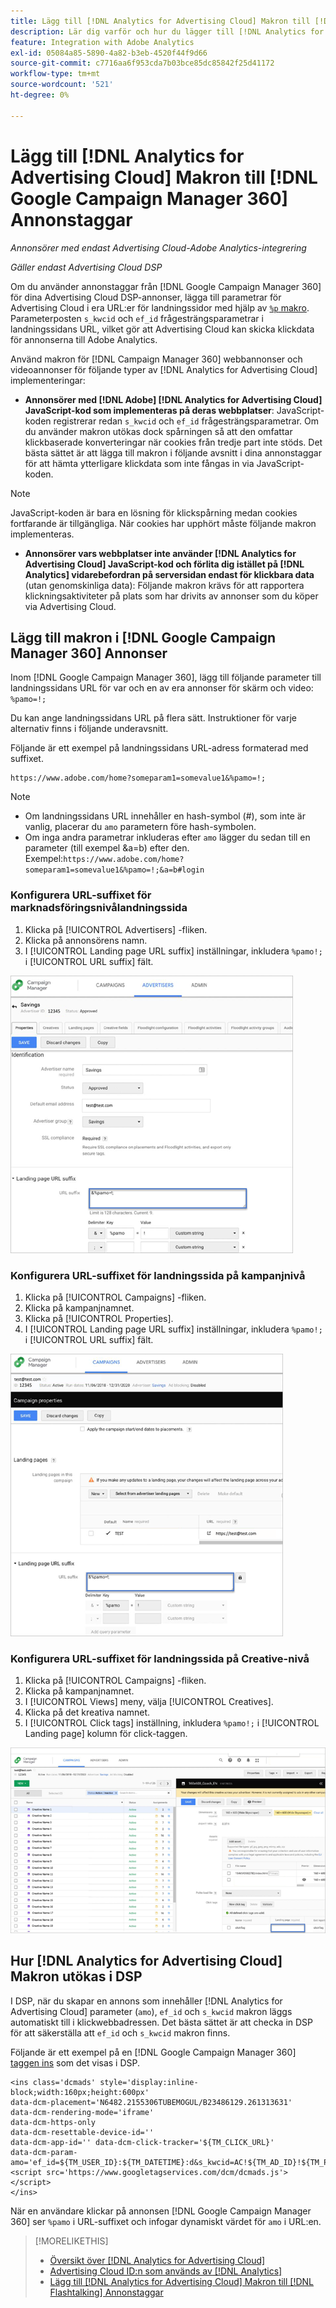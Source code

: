 ```yaml
---
title: Lägg till [!DNL Analytics for Advertising Cloud] Makron till [!DNL Google Campaign Manager 360] Annonstaggar
description: Lär dig varför och hur du lägger till [!DNL Analytics for Advertising Cloud] makron till [!DNL Google Campaign Manager 360] annonstaggar
feature: Integration with Adobe Analytics
exl-id: 05084a85-5890-4a82-b3eb-4520f44f9d66
source-git-commit: c7716aa6f953cda7b03bce85dc85842f25d41172
workflow-type: tm+mt
source-wordcount: '521'
ht-degree: 0%

---
```


# Lägg till [!DNL Analytics for Advertising Cloud] Makron till [!DNL Google Campaign Manager 360] Annonstaggar

*Annonsörer med endast Advertising Cloud-Adobe Analytics-integrering*

*Gäller endast Advertising Cloud DSP*

Om du använder annonstaggar från [!DNL Google Campaign Manager 360] för dina Advertising Cloud DSP-annonser, lägga till parametrar för Advertising Cloud i era URL:er för landningssidor med hjälp av [`%p` makro](https://support.google.com/campaignmanager/table/6096962). Parameterposten `s_kwcid` och `ef_id` frågesträngsparametrar i landningssidans URL, vilket gör att Advertising Cloud kan skicka klickdata för annonserna till Adobe Analytics.

Använd makron för [!DNL Campaign Manager 360] webbannonser och videoannonser för följande typer av [!DNL Analytics for Advertising Cloud] implementeringar:

* **Annonsörer med [!DNL Adobe] [!DNL Analytics for Advertising Cloud] JavaScript-kod som implementeras på deras webbplatser**: JavaScript-koden registrerar redan `s_kwcid` och `ef_id` frågesträngsparametrar. Om du använder makron utökas dock spårningen så att den omfattar klickbaserade konverteringar när cookies från tredje part inte stöds. Det bästa sättet är att lägga till makron i följande avsnitt i dina annonstaggar för att hämta ytterligare klickdata som inte fångas in via JavaScript-koden.

>[!NOTE]
>
>JavaScript-koden är bara en lösning för klickspårning medan cookies fortfarande är tillgängliga. När cookies har upphört måste följande makron implementeras.

* **Annonsörer vars webbplatser inte använder [!DNL Analytics for Advertising Cloud] JavaScript-kod och förlita dig istället på [!DNL Analytics] vidarebefordran på serversidan endast för klickbara data** (utan genomskinliga data): Följande makron krävs för att rapportera klickningsaktiviteter på plats som har drivits av annonser som du köper via Advertising Cloud.

## Lägg till makron i [!DNL Google Campaign Manager 360] Annonser

Inom [!DNL Google Campaign Manager 360], lägg till följande parameter till landningssidans URL för var och en av era annonser för skärm och video: `%pamo=!;`

Du kan ange landningssidans URL på flera sätt. Instruktioner för varje alternativ finns i följande underavsnitt.

Följande är ett exempel på landningssidans URL-adress formaterad med suffixet.

```
https://www.adobe.com/home?someparam1=somevalue1&%pamo=!;
```

>[!NOTE]
>
>
>* Om landningssidans URL innehåller en hash-symbol (#), som inte är vanlig, placerar du `amo` parametern före hash-symbolen.
>* Om inga andra parametrar inkluderas efter `amo` lägger du sedan till en parameter (till exempel &amp;a=b) efter den. Exempel:`https://www.adobe.com/home?someparam1=somevalue1&%pamo=!;&a=b#login`


### Konfigurera URL-suffixet för marknadsföringsnivålandningssida

1. Klicka på [!UICONTROL Advertisers] -fliken.
1. Klicka på annonsörens namn.
1. I [!UICONTROL Landing page URL suffix] inställningar, inkludera `%pamo!;` i [!UICONTROL URL suffix] fält.

![Inställningar på annonsörnivå](/help/integrations/assets/macro-ggl360-advertiser.png)

### Konfigurera URL-suffixet för landningssida på kampanjnivå

1. Klicka på [!UICONTROL Campaigns] -fliken.
1. Klicka på kampanjnamnet.
1. Klicka på [!UICONTROL Properties].
1. I [!UICONTROL Landing page URL suffix] inställningar, inkludera `%pamo!;` i [!UICONTROL URL suffix] fält.

![inställningar på kampanjnivå](/help/integrations/assets/macro-ggl360-campaign.png)

### Konfigurera URL-suffixet för landningssida på Creative-nivå

1. Klicka på [!UICONTROL Campaigns] -fliken.
1. Klicka på kampanjnamnet.
1. I [!UICONTROL Views] meny, välja [!UICONTROL Creatives].
1. Klicka på det kreativa namnet.
1. I [!UICONTROL Click tags] inställning, inkludera `%pamo!;` i [!UICONTROL Landing page] kolumn för click-taggen.

![inställningar på kreativ nivå](/help/integrations/assets/macro-ggl360-creative.png)

## Hur [!DNL Analytics for Advertising Cloud] Makron utökas i DSP

I DSP, när du skapar en annons som innehåller [!DNL Analytics for Advertising Cloud] parameter (`amo`), `ef_id` och `s_kwcid` makron läggs automatiskt till i klickwebbadressen. Det bästa sättet är att checka in DSP för att säkerställa att `ef_id` och `s_kwcid` makron finns.

Följande är ett exempel på en [!DNL Google Campaign Manager 360] [taggen ins](https://support.google.com/campaignmanager/answer/6080468) som det visas i DSP.

```
<ins class='dcmads' style='display:inline-block;width:160px;height:600px'
data-dcm-placement='N6482.2155306TUBEMOGUL/B23486129.261313631'
data-dcm-rendering-mode='iframe'
data-dcm-https-only
data-dcm-resettable-device-id=''
data-dcm-app-id='' data-dcm-click-tracker='${TM_CLICK_URL}'
data-dcm-param-amo='ef_id=${TM_USER_ID}:${TM_DATETIME}:d&s_kwcid=AC!${TM_AD_ID}!${TM_PLACEMENT_ID}'>
<script src='https://www.googletagservices.com/dcm/dcmads.js'></script>
</ins>
```

När en användare klickar på annonsen [!DNL Google Campaign Manager 360] ser `%pamo` i URL-suffixet och infogar dynamiskt värdet för `amo` i URL:en.


>[!MORELIKETHIS]
>
>* [Översikt över [!DNL Analytics for Advertising Cloud]](overview.md)
>* [Advertising Cloud ID:n som används av [!DNL Analytics]](/help/integrations/analytics/ids.md)
>* [Lägg till [!DNL Analytics for Advertising Cloud] Makron till [!DNL Flashtalking] Annonstaggar](macros-flashtalking.md)

